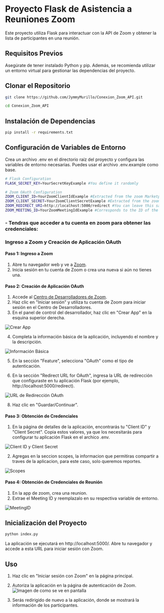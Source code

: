 # Proyecto Flask de Asistencia a Reuniones Zoom

Este proyecto utiliza Flask para interactuar con la API de Zoom y obtener la lista de participantes en una reunión.

## Requisitos Previos

Asegúrate de tener instalado Python y pip. Además, se recomienda utilizar un entorno virtual para gestionar las dependencias del proyecto.

## Clonar el Repositorio

```bash
git clone https://github.com/JymmyMurillo/Conexion_Zoom_API.git

cd Conexion_Zoom_API
```

## Instalación de Dependencias
```bash
pip install -r requirements.txt
```

## Configuración de Variables de Entorno
Crea un archivo .env en el directorio raíz del proyecto y configura las variables de entorno necesarias. Puedes usar el archivo .env.example como base.

```bash
# Flask Configuration
FLASK_SECRET_KEY=YourSecretKeyExample #You define it randomly

# Zoom OAuth Configuration
ZOOM_CLIENT_ID=YourZoomClientIdExample #Extracted from the zoom Marketplace app
ZOOM_CLIENT_SECRET=YourZoomClientSecretExample #Extracted from the zoom Marketplace app
ZOOM_REDIRECT_URI=http://localhost:5000/redirect #You can leave this same value, it corresponds to the port where the application will be executed
ZOOM_MEETING_ID=YourZoomMeetingIdExample #Corresponds to the ID of the meeting to be reviewed, it must be changed each time a new meeting is created.
```
### - Tendras que acceder a tu cuenta en zoom para obtener las credenciales:
### Ingreso a Zoom y Creación de Aplicación OAuth

#### Paso 1: Ingreso a Zoom

1. Abre tu navegador web y ve a [Zoom](https://zoom.us/).
2. Inicia sesión en tu cuenta de Zoom o crea una nueva si aún no tienes una.

#### Paso 2: Creación de Aplicación OAuth

1. Accede al [Centro de Desarrolladores de Zoom](https://marketplace.zoom.us/develop).
2. Haz clic en "Iniciar sesión" y utiliza tu cuenta de Zoom para iniciar sesión en el Centro de Desarrolladores.
3. En el panel de control del desarrollador, haz clic en "Crear App" en la esquina superior derecha.

![Crear App](src/img/App_1.PNG)


4. Completa la información básica de la aplicación, incluyendo el nombre y la descripción.

![Información Básica](src/img/App_2.PNG)

5. En la sección "Feature", selecciona "OAuth" como el tipo de autenticación.

6. En la sección "Redirect URL for OAuth", ingresa la URL de redirección que configuraste en tu aplicación Flask (por ejemplo, http://localhost:5000/redirect).

![URL de Redirección OAuth](src/img/App_3.PNG)

8. Haz clic en "Guardar/Continuar".

#### Paso 3: Obtención de Credenciales

1. En la página de detalles de la aplicación, encontrarás tu "Client ID" y "Client Secret". Copia estos valores, ya que los necesitarás para configurar tu aplicación Flask en el archico .env.

![Client ID y Client Secret](src/img/App_4.PNG)

2. Agregas en la seccion scopes, la informacion que permitiras compartir a traves de la aplicacion, para este caso, solo queremos reportes.

![Scopes](src/img/App_5.PNG)

#### Paso 4: Obtención de Credenciales de Reunión
1. En la app de zoom, crea una reunion.
2. Extrae el Meeting ID y reemplazalo en su respectiva variable de entorno.

![MeetingID](src/img/App_6.PNG)

## Inicialización del Proyecto
```bash
python index.py
```
La aplicación se ejecutará en http://localhost:5000/. Abre tu navegador y accede a esta URL para iniciar sesión con Zoom.

## Uso
1. Haz clic en "Iniciar sesión con Zoom" en la página principal.

2. Autoriza la aplicación en la página de autenticación de Zoom.
    ![Imagen de como se ve en pantalla](src/img/Aut_Acces.png)
3. Serás redirigido de nuevo a la aplicación, donde se mostrará la información de los participantes.

